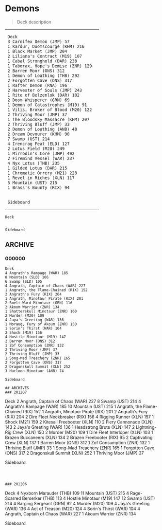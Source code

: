 # Demons
> Deck description

<table>
<tr>
<td>

```
Deck
3 Carnifex Demon (JMP) 57
1 Kardur, Doomscourge (KHM) 216
1 Black Market (JMP) 204
2 Liliana's Contract (M19) 107
1 Cabal Stronghold (DAR) 238
1 Taborax, Hope's Demise (ZNR) 129
2 Barren Moor (ONS) 312
1 Demon of Loathing (THB) 292
2 Forgotten Cave (ONS) 317
1 Rafter Demon (RNA) 196
2 Harvester of Souls (JMP) 243
1 Rite of Belzenlok (DAR) 102
2 Doom Whisperer (GRN) 69
1 Demon of Catastrophes (M19) 91
1 Vilis, Broker of Blood (M20) 122
2 Thriving Moor (JMP) 37
1 The Bloodsky Massacre (KHM) 207
2 Thriving Bluff (JMP) 33
2 Demon of Loathing (ANB) 48
2 Dream Devourer (KHM) 90
7 Swamp (UST) 214
4 Irencrag Feat (ELD) 127
2 Lotus Field (M20) 249
1 Mirrodin's Core (JMP) 492
2 Firemind Vessel (WAR) 237
4 Nyx Lotus (THB) 235
1 Gilded Lotus (DAR) 215
1 Chromatic Orrery (M21) 228
1 Revel in Riches (XLN) 117
5 Mountain (UST) 215
1 Brass's Bounty (RIX) 94


Sideboard
```

</td>
<td valign="top">

![]()

</td>
</tr>
<table>




```
Deck


Sideboard
```

## ARCHIVE
### 000000
```
Deck
4 Angrath's Rampage (WAR) 185
8 Mountain (SLD) 106
6 Swamp (SLD) 105
4 Angrath, Captain of Chaos (WAR) 227
1 Angrath, the Flame-Chained (RIX) 152
2 Angrath's Fury (RIX) 204
1 Angrath, Minotaur Pirate (RIX) 201
2 Smelt-Ward Minotaur (GRN) 116
2 Akoum Warrior (ZNR) 134
1 Shatterskull Minotaur (ZNR) 160
2 Murder (M20) 109
4 Jaya's Greeting (WAR) 136
1 Moraug, Fury of Akoum (ZNR) 150
1 Sorin's Thirst (WAR) 104
2 Shock (M19) 156
4 Hostile Minotaur (M19) 147
2 Barren Moor (ONS) 312
1 Zof Consumption (ZNR) 132
2 Thriving Moor (JMP) 37
2 Thriving Bluff (JMP) 33
1 Song-Mad Treachery (ZNR) 165
2 Forgotten Cave (ONS) 317
2 Dragonskull Summit (XLN) 252
3 Hurloon Minotaur (ANB) 74

Sideboard

```





```
## ARCHIVES
### 201207
```
Deck
2 Angrath, Captain of Chaos (WAR) 227
8 Swamp (UST) 214
4 Angrath's Rampage (WAR) 185
10 Mountain (UST) 215
1 Angrath, the Flame-Chained (RIX) 152
1 Angrath, Minotaur Pirate (RIX) 201
2 Angrath's Fury (RIX) 204
2 Dire Fleet Neckbreaker (RIX) 156
4 Rigging Runner (XLN) 157
1 Shock (M21) 159
2 Kitesail Freebooter (XLN) 110
2 Fiery Cannonade (XLN) 143
2 Jaya's Greeting (WAR) 136
1 Headstrong Brute (XLN) 147
2 Lightning-Rig Crew (XLN) 150
2 Murder (M20) 109
1 Dire Fleet Interloper (XLN) 103
1 Brazen Buccaneers (XLN) 134
2 Brazen Freebooter (RIX) 95
2 Captivating Crew (XLN) 137
1 Barren Moor (ONS) 312
1 Zof Consumption (ZNR) 132
1 Thriving Bluff (JMP) 33
1 Song-Mad Treachery (ZNR) 165
1 Forgotten Cave (ONS) 317
2 Dragonskull Summit (XLN) 252
1 Thriving Moor (JMP) 37

Sideboard

```



### 201206
```
Deck
4 Nyxborn Marauder (THB) 109
11 Mountain (UST) 215
4 Rage-Scarred Berserker (THB) 113
4 Hostile Minotaur (M19) 147
12 Swamp (UST) 214
4 Barging Sergeant (GRN) 92
4 Murder (M20) 109
4 Jaya's Greeting (WAR) 136
4 Act of Treason (M20) 124
4 Sorin's Thirst (WAR) 104
4 Angrath, Captain of Chaos (WAR) 227
1 Akoum Warrior (ZNR) 134

Sideboard

```

